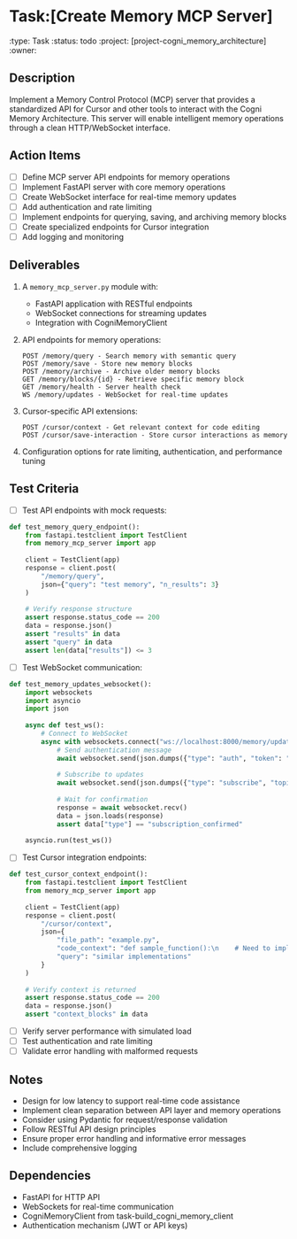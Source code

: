 # Task:[Create Memory MCP Server]
:type: Task
:status: todo
:project: [project-cogni_memory_architecture]
:owner: 

## Description
Implement a Memory Control Protocol (MCP) server that provides a standardized API for Cursor and other tools to interact with the Cogni Memory Architecture. This server will enable intelligent memory operations through a clean HTTP/WebSocket interface.

## Action Items
- [ ] Define MCP server API endpoints for memory operations
- [ ] Implement FastAPI server with core memory operations
- [ ] Create WebSocket interface for real-time memory updates
- [ ] Add authentication and rate limiting
- [ ] Implement endpoints for querying, saving, and archiving memory blocks
- [ ] Create specialized endpoints for Cursor integration
- [ ] Add logging and monitoring

## Deliverables
1. A `memory_mcp_server.py` module with:
   - FastAPI application with RESTful endpoints
   - WebSocket connections for streaming updates
   - Integration with CogniMemoryClient

2. API endpoints for memory operations:
   ```
   POST /memory/query - Search memory with semantic query
   POST /memory/save - Store new memory blocks
   POST /memory/archive - Archive older memory blocks
   GET /memory/blocks/{id} - Retrieve specific memory block
   GET /memory/health - Server health check
   WS /memory/updates - WebSocket for real-time updates
   ```

3. Cursor-specific API extensions:
   ```
   POST /cursor/context - Get relevant context for code editing
   POST /cursor/save-interaction - Store cursor interactions as memory
   ```

4. Configuration options for rate limiting, authentication, and performance tuning

## Test Criteria
- [ ] Test API endpoints with mock requests:
```python
def test_memory_query_endpoint():
    from fastapi.testclient import TestClient
    from memory_mcp_server import app
    
    client = TestClient(app)
    response = client.post(
        "/memory/query",
        json={"query": "test memory", "n_results": 3}
    )
    
    # Verify response structure
    assert response.status_code == 200
    data = response.json()
    assert "results" in data
    assert "query" in data
    assert len(data["results"]) <= 3
```

- [ ] Test WebSocket communication:
```python
def test_memory_updates_websocket():
    import websockets
    import asyncio
    import json
    
    async def test_ws():
        # Connect to WebSocket
        async with websockets.connect("ws://localhost:8000/memory/updates") as websocket:
            # Send authentication message
            await websocket.send(json.dumps({"type": "auth", "token": "test_token"}))
            
            # Subscribe to updates
            await websocket.send(json.dumps({"type": "subscribe", "topics": ["memory_added"]}))
            
            # Wait for confirmation
            response = await websocket.recv()
            data = json.loads(response)
            assert data["type"] == "subscription_confirmed"
    
    asyncio.run(test_ws())
```

- [ ] Test Cursor integration endpoints:
```python
def test_cursor_context_endpoint():
    from fastapi.testclient import TestClient
    from memory_mcp_server import app
    
    client = TestClient(app)
    response = client.post(
        "/cursor/context",
        json={
            "file_path": "example.py",
            "code_context": "def sample_function():\n    # Need to implement",
            "query": "similar implementations"
        }
    )
    
    # Verify context is returned
    assert response.status_code == 200
    data = response.json()
    assert "context_blocks" in data
```

- [ ] Verify server performance with simulated load
- [ ] Test authentication and rate limiting
- [ ] Validate error handling with malformed requests

## Notes
- Design for low latency to support real-time code assistance
- Implement clean separation between API layer and memory operations
- Consider using Pydantic for request/response validation
- Follow RESTful API design principles
- Ensure proper error handling and informative error messages
- Include comprehensive logging

## Dependencies
- FastAPI for HTTP API 
- WebSockets for real-time communication
- CogniMemoryClient from task-build_cogni_memory_client
- Authentication mechanism (JWT or API keys) 